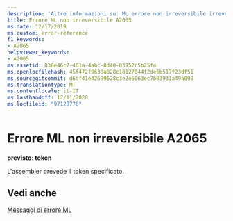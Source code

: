 ```yaml
---
description: 'Altre informazioni su: ML errore non irreversibile irreversibile A2065'
title: Errore ML non irreversibile A2065
ms.date: 12/17/2019
ms.custom: error-reference
f1_keywords:
- A2065
helpviewer_keywords:
- A2065
ms.assetid: 836e46c7-461a-4abc-8d48-03952c5b25f4
ms.openlocfilehash: 45f472f9638a828c18127044f2de6b517f23df51
ms.sourcegitcommit: d6af41e42699628c3e2e6063ec7b03931a49a098
ms.translationtype: MT
ms.contentlocale: it-IT
ms.lasthandoff: 12/11/2020
ms.locfileid: "97128778"
---
```

# <a name="ml-nonfatal-error-a2065"></a>Errore ML non irreversibile A2065

**previsto: token**

L'assembler prevede il token specificato.

## <a name="see-also"></a>Vedi anche

[Messaggi di errore ML](ml-error-messages.md)

